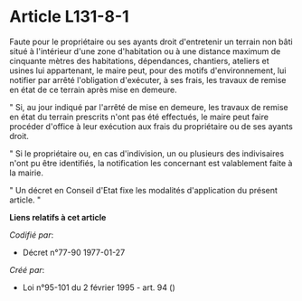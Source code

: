 # Article L131-8-1

Faute pour le propriétaire ou ses ayants droit d'entretenir un terrain non bâti situé à l'intérieur d'une zone d'habitation
ou à une distance maximum de cinquante mètres des habitations, dépendances, chantiers, ateliers et usines lui appartenant, le
maire peut, pour des motifs d'environnement, lui notifier par arrêté l'obligation d'exécuter, à ses frais, les travaux de
remise en état de ce terrain après mise en demeure.

" Si, au jour indiqué par l'arrêté de mise en demeure, les travaux de remise en état du terrain prescrits n'ont pas été
effectués, le maire peut faire procéder d'office à leur exécution aux frais du propriétaire ou de ses ayants droit.

" Si le propriétaire ou, en cas d'indivision, un ou plusieurs des indivisaires n'ont pu être identifiés, la notification les
concernant est valablement faite à la mairie.

" Un décret en Conseil d'Etat fixe les modalités d'application du présent article. "

**Liens relatifs à cet article**

_Codifié par_:

  - Décret n°77-90 1977-01-27

_Créé par_:

  - Loi n°95-101 du 2 février 1995 - art. 94 ()
